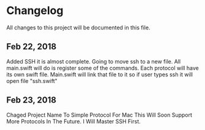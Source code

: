 # Changelog
All changes to this project will be documented in this file.

## Feb 22, 2018
Added SSH it is almost complete. Going to move ssh to a new file. 
All main.swift will do is register some of the commands.
Each protocol will have its own swift file.
Main.swift will link that file to it so if user types ssh it will open file "ssh.swift"

## Feb 23, 2018
Chaged Project Name To Simple Protocol For Mac
This Will Soon Support More Protocols In The Future.
I Will Master SSH First.
